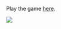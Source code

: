 Play the game [here](https://kenedy-henrique.github.io/Helltaker-Memory-Game/).

<img src='./preview.gif'>